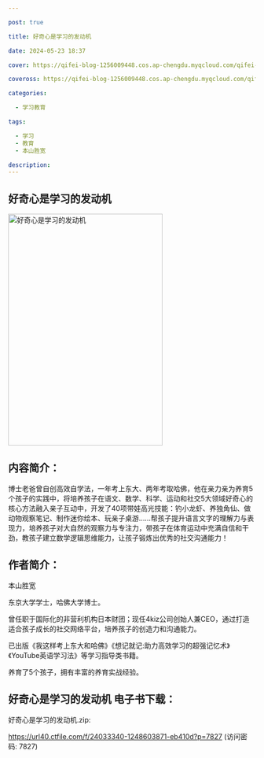 ```yaml
---

post: true

title: 好奇心是学习的发动机

date: 2024-05-23 18:37

cover: https://qifei-blog-1256009448.cos.ap-chengdu.myqcloud.com/qifei-blog/663c7b1a0ea9cb14033392c3.jpg

coveross: https://qifei-blog-1256009448.cos.ap-chengdu.myqcloud.com/qifei-blog/663c7b1a0ea9cb14033392c3.jpg

categories:

  - 学习教育

tags:

  - 学习
  - 教育
  - 本山胜宽

description:
---
```


## 好奇心是学习的发动机
<img alt="好奇心是学习的发动机 " class="aligncenter loading" data-was-processed="true" decoding="async" fetchpriority="high" height="471" src="https://qifei-blog-1256009448.cos.ap-chengdu.myqcloud.com/qifei-blog/663c7b1a0ea9cb14033392c3.jpg " style="cursor: zoom-in;" width="314"/>

## 内容简介：

博士老爸曾自创高效自学法，一年考上东大、两年考取哈佛，他在亲力亲为养育5个孩子的实践中，将培养孩子在语文、数学、科学、运动和社交5大领域好奇心的核心方法融入亲子互动中，开发了40项带娃高光技能：钓小龙虾、养独角仙、做动物观察笔记、制作迷你绘本、玩亲子桌游……帮孩子提升语言文字的理解力与表现力，培养孩子对大自然的观察力与专注力，带孩子在体育运动中充满自信和干劲，教孩子建立数学逻辑思维能力，让孩子锻炼出优秀的社交沟通能力！

## 作者简介：

本山胜宽

东京大学学士，哈佛大学博士。

曾任职于国际化的非营利机构日本财团；现任4kiz公司创始人兼CEO，通过打造适合孩子成长的社交网络平台，培养孩子的创造力和沟通能力。

已出版《我这样考上东大和哈佛》《想记就记:助力高效学习的超强记忆术》《YouTube英语学习法》等学习指导类书籍。

养育了5个孩子，拥有丰富的养育实战经验。

## 好奇心是学习的发动机 电子书下载：
好奇心是学习的发动机.zip: 

https://url40.ctfile.com/f/24033340-1248603871-eb410d?p=7827 (访问密码: 7827)
